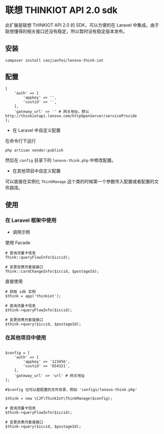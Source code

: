 # 联想 THINKIOT API 2.0 sdk

此扩展是联想 THINKIOT API 2.0 的 SDK，可以方便的在 Laravel 中集成。由于联想懂得的相关接口还没有稳定，所以暂时没有稳定版本发布。

## 安装
```
composer install caojianfei/lenovo-think-iot
```

## 配置

```
[
    'auth' => [
        'appkey' => '',
        'custid' => '',
    ],
    'gateway_url' => '' # 网关地址，默认 http://thinkiotapi.lenovo.com/httpOpenServer/serviceProvide
];
```

* 在 Laravel 中自定义配置

在命令行下运行

```
php artisan vendor:publish
```
然后在 `config` 目录下的 `lenovo-think.php` 中修改配置。

* 在其他项目中自定义配置

可以直接在实例化 `ThinkManage` 这个类的时候第一个参数传入配置或者配置的文件路径。


## 使用

### 在 Laravel 框架中使用

* 调用示例

使用 Facade 

```
# 查询流量卡信息
Think::queryFlowInfo($iccid);

# 变更资费月套餐接口
Think::cardChangeInfo($iccid, $postageId);
```

直接使用

```
# 获取 sdk 实例
$think = app('thinkiot');

# 查询流量卡信息
$think->queryFlowInfo($iccid);

# 变更资费月套餐接口
$think->query($iccid, $postageId);
```

### 在其他项目中使用

```

$config = [
    'auth' => [
        'appkey' => '123456',
        'custid' => '654321',
    ],
    'gateway_url' => 'url' # 网关地址
];

#$config 也可以是配置的文件目录，例如 'configs/lenovo-think.php' 

$think = new \CJF\ThinkIot\ThinkManage($config);

# 查询流量卡信息
$think->queryFlowInfo($iccid);

# 变更资费月套餐接口
$think->query($iccid, $postageId);

```